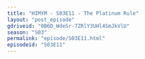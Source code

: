 ```yaml
---
title: "HIMYM - S03E11 - The Platinum Rule"
layout: "post_episode"
gdriveid: "0B6D_WdeSr-7ZRlY3UHl4SmJkVlU"
season: "S03"
permalink: "episode/S03E11.html"
episodeid: "S03E11"
---
```

